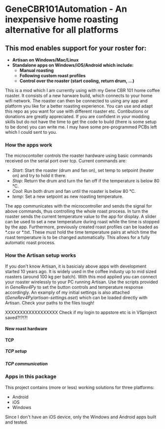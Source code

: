 # GeneCBR101Automation - An inexpensive home roasting alternative for all platforms

## This mod enables support for your roster for:
* __Artisan on Windows/Mac/Linux__
* __Standalone apps on Windows/iOS/Android which include:__
  * __Manual roasting__
  * __Following custom roast profiles__
  * __Control over the roaster (start cooling, return drum, ...)__

This is a mod which I am currently using with my Gene CBR 101 home coffee roaster. It consists of a new harware build, which connects to your home wifi network. The roaster can then be connected to using any app and platform you like for a better roasting experience. You can use and adapt this repo as you want for use with different roaster etc. Contibutions or donations are greatly appreciated.
If you are confident in your modding skills but do not have the time to get the code to build (there is some setup to be done) you can write me. I may have some pre-programmed PCBs left which I could sent to you.

### How the apps work ###
The microcontoller controls the roaster hardware using basic commands received on the serial port over tcp. Current commands are:
- _Start_: Start the roaster (drum and fan on), set temp to setpoint (heater on) and try to hold it there.
- _Stop_: Return the drum and turn the fan off if the temperature is below 80 °C.
- _Cool_: Run both drum and fan until the roaster is below 80 °C.
- _temp_: Set a new setpoint as new roasting temperature.

The app communicates with the microcontroller and sends the signal for above commands, thus controlling the whole roast process. In turn the roaster sends the current temperature value to the app for display.
A slider can be used to set a new temperature during roast while the time is stopped by the app.
Furthermore, previously created roast profiles can be loaded as *.csv or *.txt. These must hold the time temperature pairs at which time the roast temperature is to be changed automatically. This allows for a fully automatic roast process.

### How the Artisan setup works ###
If you don't know Artisan, it is basicialy above apps with development started 10 years ago. It is widely used in the coffee industy up to mid sized roasters (around 100 kg per batch).
With this mod applied you can connect your roaster wirelessly to your PC running Artisan. Use the scripts provided in _GeneRev4Py_ to set the button controls and temperature response accordingly. An examply of my initial settings is also attached (_GeneRev4Py/artisan-settings.aset_) which can be loaded directly with Artisan. Check your paths to the files tough!


XXXXXXXXXXXXXXXXXX Check if my login to appstore etc is in VSproject saved?!?!?!

#### New roast hardware ####


#### TCP ####

##### TCP setup #####


##### TCP communication #####


### Apps in this package ###

This project contains (more or less) working solutions for three platforms:
- Android
- iOS
- Windows

Since I don't have an iOS device, only the Windows and Android apps built and tested.



